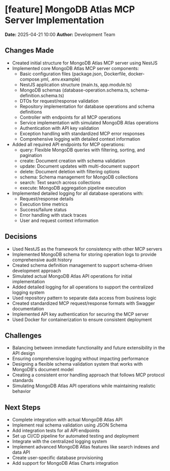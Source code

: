 # [feature] MongoDB Atlas MCP Server Implementation

**Date:** 2025-04-21 10:00
**Author:** Development Team

## Changes Made
- Created initial structure for MongoDB Atlas MCP server using NestJS
- Implemented core MongoDB Atlas MCP server components:
  - Basic configuration files (package.json, Dockerfile, docker-compose.yml, .env.example)
  - NestJS application structure (main.ts, app.module.ts)
  - MongoDB schemas (database-operation.schema.ts, schema-definition.schema.ts)
  - DTOs for request/response validation
  - Repository implementation for database operations and schema definitions
  - Controller with endpoints for all MCP operations
  - Service implementation with simulated MongoDB Atlas operations
  - Authentication with API key validation
  - Exception handling with standardized MCP error responses
  - Comprehensive logging with detailed context information
- Added all required API endpoints for MCP operations:
  - query: Flexible MongoDB queries with filtering, sorting, and pagination
  - create: Document creation with schema validation
  - update: Document updates with multi-document support
  - delete: Document deletion with filtering options
  - schema: Schema management for MongoDB collections
  - search: Text search across collections
  - execute: MongoDB aggregation pipeline execution
- Implemented detailed logging for all database operations with:
  - Request/response details
  - Execution time metrics
  - Success/failure status
  - Error handling with stack traces
  - User and request context information

## Decisions
- Used NestJS as the framework for consistency with other MCP servers
- Implemented MongoDB schema for storing operation logs to provide comprehensive audit history
- Created schema definition management to support schema-driven development approach
- Simulated actual MongoDB Atlas API operations for initial implementation
- Added detailed logging for all operations to support the centralized logging system
- Used repository pattern to separate data access from business logic
- Created standardized MCP request/response formats with Swagger documentation
- Implemented API key authentication for securing the MCP server
- Used Docker for containerization to ensure consistent deployment

## Challenges
- Balancing between immediate functionality and future extensibility in the API design
- Ensuring comprehensive logging without impacting performance
- Designing a flexible schema validation system that works with MongoDB's document model
- Creating a consistent error handling approach that follows MCP protocol standards
- Simulating MongoDB Atlas API operations while maintaining realistic behavior

## Next Steps
- Complete integration with actual MongoDB Atlas API
- Implement real schema validation using JSON Schema
- Add integration tests for all API endpoints
- Set up CI/CD pipeline for automated testing and deployment
- Integrate with the centralized logging system
- Implement advanced MongoDB Atlas features like search indexes and data API
- Create user-specific database provisioning
- Add support for MongoDB Atlas Charts integration
